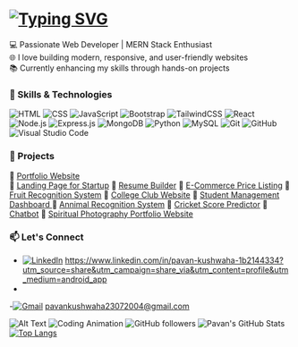 # [![Typing SVG](https://readme-typing-svg.demolab.com?font=Fira+Code&pause=1000&color=F71D0F&background=24FF6C00&center=true&width=435&lines=%F0%9F%91%8B+Hi%2C+I'm+Pavan+Kushwaha)](https://git.io/typing-svg)

💻 Passionate Web Developer | MERN Stack Enthusiast  
🌐 I love building modern, responsive, and user-friendly websites  
📚 Currently enhancing my skills through hands-on projects  

### 🚀 Skills & Technologies
![HTML](https://img.shields.io/badge/HTML5-E34F26?style=for-the-badge&logo=html5&logoColor=white)
![CSS](https://img.shields.io/badge/CSS3-1572B6?style=for-the-badge&logo=css3&logoColor=white)
![JavaScript](https://img.shields.io/badge/JavaScript-F7DF1E?style=for-the-badge&logo=javascript&logoColor=black)
![Bootstrap](https://img.shields.io/badge/Bootstrap-7952B3?style=for-the-badge&logo=bootstrap&logoColor=white)
![TailwindCSS](https://img.shields.io/badge/Tailwind_CSS-38B2AC?style=for-the-badge&logo=tailwind-css&logoColor=white)
![React](https://img.shields.io/badge/React-20232A?style=for-the-badge&logo=react&logoColor=61DAFB)
![Node.js](https://img.shields.io/badge/Node.js-339933?style=for-the-badge&logo=nodedotjs&logoColor=white)
![Express.js](https://img.shields.io/badge/Express.js-000000?style=for-the-badge&logo=express&logoColor=white)
![MongoDB](https://img.shields.io/badge/MongoDB-4EA94B?style=for-the-badge&logo=mongodb&logoColor=white)
![Python](https://img.shields.io/badge/Python-3776AB?style=flat&logo=python&logoColor=white)
![MySQL](https://img.shields.io/badge/MySQL-005C84?style=flat&logo=mysql&logoColor=white)
![Git](https://img.shields.io/badge/Git-F05032?style=for-the-badge&logo=git&logoColor=white)
![GitHub](https://img.shields.io/badge/GitHub-181717?style=for-the-badge&logo=github&logoColor=white)
![Visual Studio Code](https://img.shields.io/badge/VS_Code-007ACC?style=for-the-badge&logo=visual-studio-code&logoColor=white)


### 🧰 Projects
🔗 [Portfolio Website](https://pavankushwaha23.kesug.com)    
🔗 [Landing Page for Startup](https://lovely-moonbeam-4270fc.netlify.app/)
🔗 [Resume Builder](https://pavankushwaha23.github.io/Resume_Builder/) 
🔗 [E-Commerce Price Listing](https://prismatic-brioche-545d65.netlify.app/)
🔗 [Fruit Recognition System](https://p49anu18.great-site.net/?i=1)
🔗 [College Club Website](https://wonderful-granita-0c6886.netlify.app/)
🔗 [Student Management Dashboard ](https://charming-pony-cea3ce.netlify.app/)
🔗 [Annimal Recognition System](https://boisterous-liger-56cbde.netlify.app/)
🔗 [Cricket Score Predictor](https://pavankushwaha23.github.io/portfolio2/)
🔗 [Chatbot](https://pasa23.kesug.com/)
🔗 [Spiritual Photography Portfolio Website](https://rococo-naiad-e44513.netlify.app/)

### 📫 Let's Connect
- [![LinkedIn](https://img.shields.io/badge/LinkedIn-0A66C2?style=flat&logo=linkedin&logoColor=white)](https://www.linkedin.com/in/your-username/) https://www.linkedin.com/in/pavan-kushwaha-1b2144334?utm_source=share&utm_campaign=share_via&utm_content=profile&utm_medium=android_app
- 
-[![Gmail](https://img.shields.io/badge/Gmail-D14836?style=flat&logo=gmail&logoColor=white)](mailto:pavankushwaha23072004@gmail.com) pavankushwaha23072004@gmail.com

![Alt Text](https://media.giphy.com/media/your-animation-link.gif)
![Coding Animation](https://media.giphy.com/media/qgQUggAC3Pfv687qPC/giphy.gif)
![GitHub followers](https://img.shields.io/github/followers/PavanKushwaha23?label=Follow&style=social)
![Pavan's GitHub Stats](https://github-readme-stats.vercel.app/api?username=PavanKushwaha23&show_icons=true&theme=react)
[![Top Langs](https://github-readme-stats.vercel.app/api/top-langs/?username=PavanKushwaha23&layout=compact)](https://github.com/anuraghazra/github-readme-stats)


